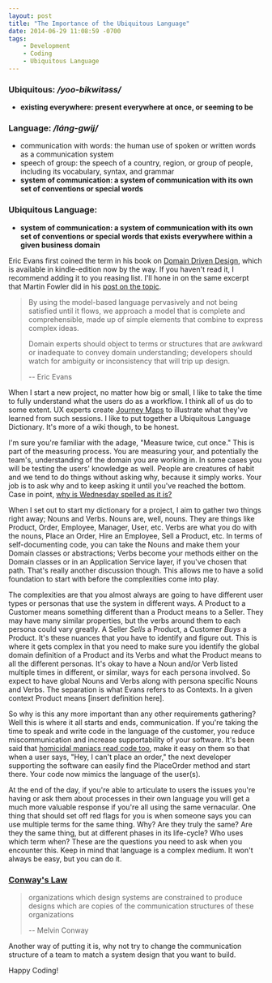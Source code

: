 ```yaml
---
layout: post
title: "The Importance of the Ubiquitous Language"
date: 2014-06-29 11:08:59 -0700
tags:
    - Development
    - Coding
    - Ubiquitous Language
---
```


### Ubiquitous: */yoo-bikwit&#x259;ss/*

- **existing everywhere: present everywhere at once, or seeming to be**

### Language: */l&aacute;ng-gwij/*

- communication with words: the human use of spoken or written words as a communication system
- speech of group: the speech of a country, region, or group of people, including its vocabulary, syntax, and grammar
- **system of communication: a system of communication with its own set of conventions or special words**

### Ubiquitous Language:

- **system of communication: a system of communication with its own set of conventions or special words that exists everywhere within a given business domain**

Eric Evans first coined the term in his book on [Domain Driven Design](http://www.amazon.com/Domain-Driven-Design-Tackling-Complexity-Software-ebook/dp/B00794TAUG/ref=tmm_kin_title_0), which is available in kindle-edition now by the way. If you haven't read it, I recommend adding it to you reasing list. I'll hone in on the same excerpt that Martin Fowler did in his [post on the topic](http://martinfowler.com/bliki/UbiquitousLanguage.html).

> By using the model-based language pervasively and not being satisfied until it flows, we approach a model that is complete and comprehensible, made up of simple elements that combine to express complex ideas.
>
> Domain experts should object to terms or structures that are awkward or inadequate to convey domain understanding; developers should watch for ambiguity or inconsistency that will trip up design.
>
> -- Eric Evans

When I start a new project, no matter how big or small, I like to take the time to fully understand what the users do as a workflow. I think all of us do to some extent. UX experts create [Journey Maps](http://www.uxmatters.com/mt/archives/2011/09/the-value-of-customer-journey-maps-a-ux-designers-personal-journey.php) to illustrate what they've learned from such sessions. I like to put together a Ubiquitous Language Dictionary. It's more of a wiki though, to be honest.

I'm sure you're familiar with the adage, "Measure twice, cut once." This is part of the measuring process. You are measuring your, and potentially the team's, understanding of the domain you are working in. In some cases you will be testing the users' knowledge as well. People are creatures of habit and we tend to do things without asking why, because it simply works. Your job is to ask why and to keep asking it until you've reached the bottom. Case in point, [why is Wednesday spelled as it is?](http://www.etymonline.com/index.php?term=Wednesday)

When I set out to start my dictionary for a project, I aim to gather two things right away; Nouns and Verbs. Nouns are, well, nouns. They are things like Product, Order, Employee, Manager, User, etc. Verbs are what you do with the nouns, Place an Order, Hire an Employee, Sell a Product, etc. In terms of self-documenting code, you can take the Nouns and make them your Domain classes or abstractions; Verbs become your methods either on the Domain classes or in an Application Service layer, if you've chosen that path. That's really another discussion though. This allows me to have a solid foundation to start with before the complexities come into play.

The complexities are that you almost always are going to have different user types or personas that use the system in different ways. A Product to a Customer means something different than a Product means to a Seller. They may have many similar properties, but the verbs around them to each persona could vary greatly. A Seller *Sells* a Product, a Customer *Buys* a Product. It's these nuances that you have to identify and figure out. This is where it gets complex in that you need to make sure you identify the global domain definition of a Product and its Verbs and what the Product means to all the different personas. It's okay to have a Noun and/or Verb listed multiple times in different, or similar, ways for each persona involved. So expect to have global Nouns and Verbs along with persona specific Nouns and Verbs. The separation is what Evans refers to as Contexts. In a given context Product means [insert definition here].

So why is this any more important than any other requirements gathering? Well this is where it all starts and ends, communication. If you're taking the time to speak and write code in the language of the customer, you reduce miscommunication and increase supportability of your software. It's been said that [homicidal maniacs read code too](http://www.jeremybytes.com/Downloads/CleanCode.pdf), make it easy on them so that when a user says, "Hey, I can't place an order," the next developer supporting the software can easily find the PlaceOrder method and start there. Your code now mimics the language of the user(s).

At the end of the day, if you're able to articulate to users the issues you're having or ask them about processes in their own language you will get a much more valuable response if you're all using the same vernacular. One thing that should set off red flags for you is when someone says you can use multiple terms for the same thing. Why? Are they truly the same? Are they the same thing, but at different phases in its life-cycle? Who uses which term when? These are the questions you need to ask when you encounter this. Keep in mind that language is a complex medium. It won't always be easy, but you can do it.

### [Conway's Law](http://en.wikipedia.org/wiki/Conway%27s_Law)

> organizations which design systems are constrained to produce designs which are copies of the communication structures of these organizations
>
> -- Melvin Conway

Another way of putting it is, why not try to change the communication structure of a team to match a system design that you want to build.

Happy Coding!
